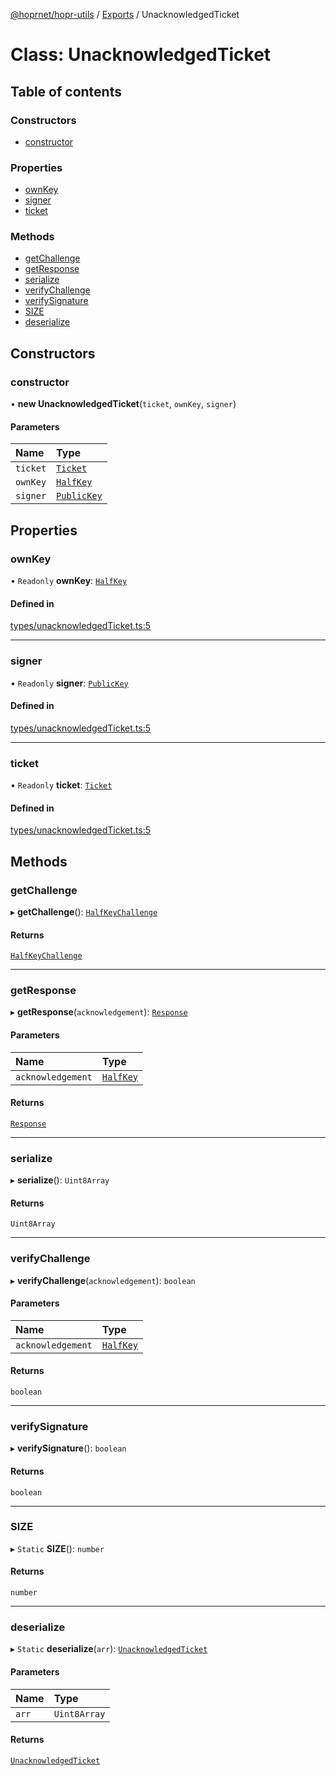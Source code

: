 [@hoprnet/hopr-utils](../README.md) / [Exports](../modules.md) / UnacknowledgedTicket

# Class: UnacknowledgedTicket

## Table of contents

### Constructors

- [constructor](UnacknowledgedTicket.md#constructor)

### Properties

- [ownKey](UnacknowledgedTicket.md#ownkey)
- [signer](UnacknowledgedTicket.md#signer)
- [ticket](UnacknowledgedTicket.md#ticket)

### Methods

- [getChallenge](UnacknowledgedTicket.md#getchallenge)
- [getResponse](UnacknowledgedTicket.md#getresponse)
- [serialize](UnacknowledgedTicket.md#serialize)
- [verifyChallenge](UnacknowledgedTicket.md#verifychallenge)
- [verifySignature](UnacknowledgedTicket.md#verifysignature)
- [SIZE](UnacknowledgedTicket.md#size)
- [deserialize](UnacknowledgedTicket.md#deserialize)

## Constructors

### constructor

• **new UnacknowledgedTicket**(`ticket`, `ownKey`, `signer`)

#### Parameters

| Name | Type |
| :------ | :------ |
| `ticket` | [`Ticket`](Ticket.md) |
| `ownKey` | [`HalfKey`](HalfKey.md) |
| `signer` | [`PublicKey`](PublicKey.md) |

## Properties

### ownKey

• `Readonly` **ownKey**: [`HalfKey`](HalfKey.md)

#### Defined in

[types/unacknowledgedTicket.ts:5](https://github.com/hoprnet/hoprnet/blob/master/packages/utils/src/types/unacknowledgedTicket.ts#L5)

___

### signer

• `Readonly` **signer**: [`PublicKey`](PublicKey.md)

#### Defined in

[types/unacknowledgedTicket.ts:5](https://github.com/hoprnet/hoprnet/blob/master/packages/utils/src/types/unacknowledgedTicket.ts#L5)

___

### ticket

• `Readonly` **ticket**: [`Ticket`](Ticket.md)

#### Defined in

[types/unacknowledgedTicket.ts:5](https://github.com/hoprnet/hoprnet/blob/master/packages/utils/src/types/unacknowledgedTicket.ts#L5)

## Methods

### getChallenge

▸ **getChallenge**(): [`HalfKeyChallenge`](HalfKeyChallenge.md)

#### Returns

[`HalfKeyChallenge`](HalfKeyChallenge.md)

___

### getResponse

▸ **getResponse**(`acknowledgement`): [`Response`](Response.md)

#### Parameters

| Name | Type |
| :------ | :------ |
| `acknowledgement` | [`HalfKey`](HalfKey.md) |

#### Returns

[`Response`](Response.md)

___

### serialize

▸ **serialize**(): `Uint8Array`

#### Returns

`Uint8Array`

___

### verifyChallenge

▸ **verifyChallenge**(`acknowledgement`): `boolean`

#### Parameters

| Name | Type |
| :------ | :------ |
| `acknowledgement` | [`HalfKey`](HalfKey.md) |

#### Returns

`boolean`

___

### verifySignature

▸ **verifySignature**(): `boolean`

#### Returns

`boolean`

___

### SIZE

▸ `Static` **SIZE**(): `number`

#### Returns

`number`

___

### deserialize

▸ `Static` **deserialize**(`arr`): [`UnacknowledgedTicket`](UnacknowledgedTicket.md)

#### Parameters

| Name | Type |
| :------ | :------ |
| `arr` | `Uint8Array` |

#### Returns

[`UnacknowledgedTicket`](UnacknowledgedTicket.md)
